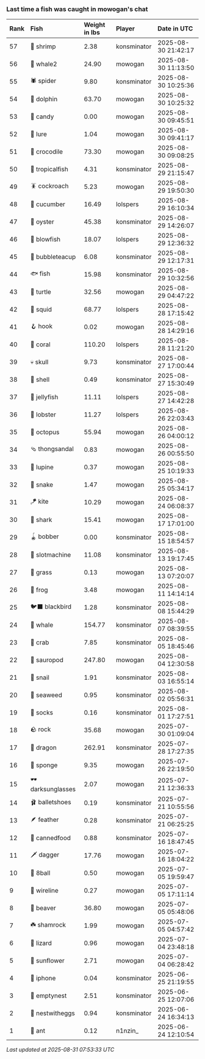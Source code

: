 ### Last time a fish was caught in mowogan's chat

| Rank | Fish             | Weight in lbs | Player      | Date in UTC         |
|:-----|:-----------------|:--------------|:------------|:--------------------|
| 57   | 🦐 shrimp        | 2.38          | konsminator | 2025-08-30 21:42:17 |
| 56   | 🐋 whale2        | 24.90         | mowogan     | 2025-08-30 11:13:50 |
| 55   | 🕷️ spider         | 9.80          | konsminator | 2025-08-30 10:25:36 |
| 54   | 🐬 dolphin       | 63.70         | mowogan     | 2025-08-30 10:25:32 |
| 53   | 🍬 candy         | 0.00          | mowogan     | 2025-08-30 09:45:51 |
| 52   | 🎏 lure          | 1.04          | mowogan     | 2025-08-30 09:41:17 |
| 51   | 🐊 crocodile     | 73.30         | mowogan     | 2025-08-30 09:08:25 |
| 50   | 🐠 tropicalfish  | 4.31          | konsminator | 2025-08-29 21:15:47 |
| 49   | 🪳 cockroach     | 5.23          | mowogan     | 2025-08-29 19:50:30 |
| 48   | 🥒 cucumber      | 16.49         | lolspers    | 2025-08-29 16:10:34 |
| 47   | 🦪 oyster        | 45.38         | konsminator | 2025-08-29 14:26:07 |
| 46   | 🐡 blowfish      | 18.07         | lolspers    | 2025-08-29 12:36:32 |
| 45   | 🧋 bubbleteacup  | 6.08          | konsminator | 2025-08-29 12:17:31 |
| 44   | 🐟 fish          | 15.98         | konsminator | 2025-08-29 10:32:56 |
| 43   | 🐢 turtle        | 32.56         | mowogan     | 2025-08-29 04:47:22 |
| 42   | 🦑 squid         | 68.77         | lolspers    | 2025-08-28 17:15:42 |
| 41   | 🪝 hook          | 0.02          | mowogan     | 2025-08-28 14:29:16 |
| 40   | 🪸 coral         | 110.20        | lolspers    | 2025-08-28 11:21:20 |
| 39   | 💀 skull         | 9.73          | konsminator | 2025-08-27 17:00:44 |
| 38   | 🐚 shell         | 0.49          | konsminator | 2025-08-27 15:30:49 |
| 37   | 🪼 jellyfish     | 11.11         | lolspers    | 2025-08-27 14:42:28 |
| 36   | 🦞 lobster       | 11.27         | lolspers    | 2025-08-26 22:03:43 |
| 35   | 🐙 octopus       | 55.94         | mowogan     | 2025-08-26 04:00:12 |
| 34   | 🩴 thongsandal   | 0.83          | mowogan     | 2025-08-26 00:55:50 |
| 33   | 🪻 lupine        | 0.37          | mowogan     | 2025-08-25 10:19:33 |
| 32   | 🐍 snake         | 1.47          | mowogan     | 2025-08-25 05:34:17 |
| 31   | 🪁 kite          | 10.29         | mowogan     | 2025-08-24 06:08:37 |
| 30   | 🦈 shark         | 15.41         | mowogan     | 2025-08-17 17:01:00 |
| 29   | 🪀 bobber        | 0.00          | konsminator | 2025-08-15 18:54:57 |
| 28   | 🎰 slotmachine   | 11.08         | konsminator | 2025-08-13 19:17:45 |
| 27   | 🌾 grass         | 0.13          | mowogan     | 2025-08-13 07:20:07 |
| 26   | 🐸 frog          | 3.48          | mowogan     | 2025-08-11 14:14:14 |
| 25   | 🐦‍⬛ blackbird     | 1.28          | konsminator | 2025-08-08 15:44:29 |
| 24   | 🐳 whale         | 154.77        | konsminator | 2025-08-07 08:39:55 |
| 23   | 🦀 crab          | 7.85          | konsminator | 2025-08-05 18:45:46 |
| 22   | 🦕 sauropod      | 247.80        | mowogan     | 2025-08-04 12:30:58 |
| 21   | 🐌 snail         | 1.91          | konsminator | 2025-08-03 16:55:14 |
| 20   | 🌿 seaweed       | 0.95          | konsminator | 2025-08-02 05:56:31 |
| 19   | 🧦 socks         | 0.16          | konsminator | 2025-08-01 17:27:51 |
| 18   | 🪨 rock          | 35.68         | mowogan     | 2025-07-30 01:09:04 |
| 17   | 🐉 dragon        | 262.91        | konsminator | 2025-07-28 17:27:35 |
| 16   | 🧽 sponge        | 9.35          | mowogan     | 2025-07-26 22:19:50 |
| 15   | 🕶️ darksunglasses | 2.07          | mowogan     | 2025-07-21 12:36:33 |
| 14   | 🩰 balletshoes   | 0.19          | konsminator | 2025-07-21 10:55:56 |
| 13   | 🪶 feather       | 0.28          | konsminator | 2025-07-21 06:25:25 |
| 12   | 🥫 cannedfood    | 0.88          | konsminator | 2025-07-16 18:47:45 |
| 11   | 🗡️ dagger         | 17.76         | mowogan     | 2025-07-16 18:04:22 |
| 10   | 🎱 8ball         | 0.50          | mowogan     | 2025-07-05 19:59:47 |
| 9    | 🧵 wireline      | 0.27          | mowogan     | 2025-07-05 17:11:14 |
| 8    | 🦫 beaver        | 36.80         | mowogan     | 2025-07-05 05:48:06 |
| 7    | ☘️ shamrock       | 1.99          | mowogan     | 2025-07-05 04:57:42 |
| 6    | 🦎 lizard        | 0.96          | mowogan     | 2025-07-04 23:48:18 |
| 5    | 🌻 sunflower     | 2.71          | mowogan     | 2025-07-04 06:28:42 |
| 4    | 📱 iphone        | 0.04          | konsminator | 2025-06-25 21:19:55 |
| 3    | 🪹 emptynest     | 2.51          | konsminator | 2025-06-25 12:07:06 |
| 2    | 🪺 nestwitheggs  | 0.94          | konsminator | 2025-06-24 16:34:13 |
| 1    | 🐜 ant           | 0.12          | n1nzin_     | 2025-06-24 12:10:54 |

_Last updated at 2025-08-31 07:53:33 UTC_